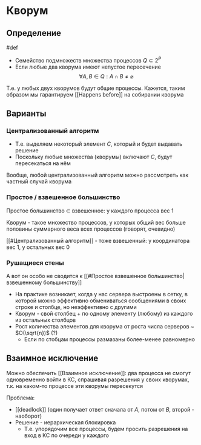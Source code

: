 # Кворум

## Определение
#def
* Семейство подмножеств множества процессов $Q \subset 2^P$
* Если любые два кворума имеют непустое пересечение
$$\forall A,B\in Q: A \cap B \ne \varnothing$$

Т.е. у любых двух кворумов будут общие процессы. Кажется, таким образом мы гарантируем [[Happens before]] на собирании кворума

## Варианты

### Централизованный алгоритм

* Т.е. выделяем некоторый элемент $C$, который и будет выдавать решение
* Поскольку любые множества (кворумы) включают $C$, будут пересекаться на нём

Вообще, любой централизованный алгоритм можно рассмотреть как частный случай кворума

### Простое / взвешенное большинство

Простое большинство $\subset$ взвешенное: у каждого процесса вес $1$

Кворум - такое множество процессов, у которых общий вес больше половины суммарного веса всех процессов (говорят, очевидно)

[[#Централизованный алгоритм]] - тоже взвешенный: у координатора вес $1$, у остальных вес $0$

### Рушащиеся стены

А вот он особо не сводится к [[#Простое взвешенное большинство|взвешенному большинству]]

* На практике возникает, когда у нас сервера выстроены в сетку, в которой можно эффективно обмениваться сообщениями в своих строке и столбце, но неэффективно с другими
* Кворум - свой столбец + по одному элементу (любому) из каждого из остальных столбцов
* Рост количества элементов для кворума от роста числа серверов ~ $O(\sqrt{n})$ (?)
	* Если по стобцам процессы размазаны более-менее равномерно

## Взаимное исключение

Можно обеспечить [[Взаимное исключение]]: два процесса не смогут одновременно войти в КС, спрашивая разрешения у своих кворумах, т.к. на каком-то процессе эти кворумы пересекутся

Проблема:
* [[deadlock]] (один получает ответ сначала от _A_, потом от _B_, второй - наоборот)
* Решение - иерархическая блокировка
	* Т.е. упорядочим все процессы, будем просить разрешения на вход в КС по очереди у каждого